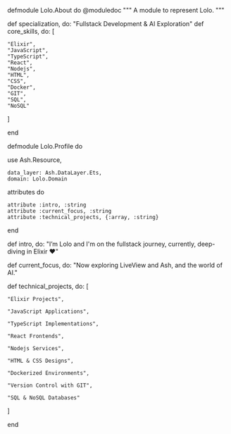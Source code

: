 defmodule Lolo.About do
  @moduledoc """
  A module to represent Lolo.
  """

  def specialization, do: 
  "Fullstack Development & AI Exploration"
  def core_skills, do: [
  
    "Elixir",
    "JavaScript",
    "TypeScript",
    "React",
    "Nodejs",
    "HTML",
    "CSS",
    "Docker",
    "GIT",
    "SQL",
    "NoSQL"
  ]
  
end

defmodule Lolo.Profile do

  use Ash.Resource, 
  
    data_layer: Ash.DataLayer.Ets,
    domain: Lolo.Domain

  attributes do
  
    attribute :intro, :string
    attribute :current_focus, :string
    attribute :technical_projects, {:array, :string}
    
  end

  def intro, do: "I’m Lolo and I'm on the fullstack journey, currently, deep-diving in Elixir ♥"
  
  def current_focus, do: "Now exploring LiveView and Ash, and the world of AI."
  
  def technical_projects, do: [
  
    "Elixir Projects",
    
    "JavaScript Applications",
    
    "TypeScript Implementations",
    
    "React Frontends",
    
    "Nodejs Services",
    
    "HTML & CSS Designs",
    
    "Dockerized Environments",
    
    "Version Control with GIT",
    
    "SQL & NoSQL Databases"

  ]

end

